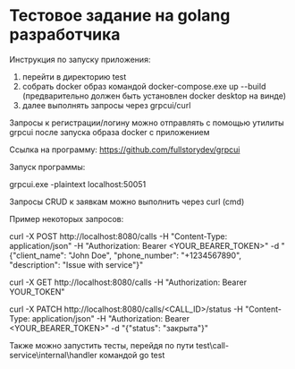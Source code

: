 # Тестовое задание на golang разработчика

Инструкция по запуску приложения:
1) перейти в директорию test
2) собрать docker образ командой docker-compose.exe up --build (предварительно должен быть установлен docker desktop на винде)
3) далее выполнять запросы через grpcui/curl

Запросы к регистрации/логину можно отправлять с помощью утилиты grpcui после запуска образа docker с приложением

Ссылка на программу: https://github.com/fullstorydev/grpcui

Запуск программы: 

grpcui.exe -plaintext localhost:50051

Запросы CRUD к заявкам можно выполнить через curl (cmd)

Пример некоторых запросов:

curl -X POST http://localhost:8080/calls -H "Content-Type: application/json" -H "Authorization: Bearer <YOUR_BEARER_TOKEN>" -d "{\"client_name\": \"John Doe\", \"phone_number\": \"+1234567890\", \"description\": \"Issue with service\"}"

curl -X GET http://localhost:8080/calls -H "Authorization: Bearer YOUR_TOKEN"

curl -X PATCH http://localhost:8080/calls/<CALL_ID>/status -H "Content-Type: application/json" -H "Authorization: Bearer <YOUR_BEARER_TOKEN>" -d "{\"status\": \"закрыта\"}"

Также можно запустить тесты, перейдя по пути test\call-service\internal\handler командой go test
